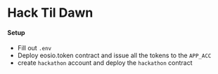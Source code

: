 # Hack Til Dawn

#### Setup

- Fill out `.env`
- Deploy eosio.token contract and issue all the tokens to the `APP_ACC`
- create `hackathon` account and deploy the `hackathon` contract